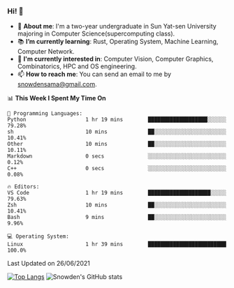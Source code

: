### Hi! 👋

+ :school: **About me**: I'm a two-year undergraduate in Sun Yat-sen University majoring in Computer Science(supercomputing class).
+ :books: **I’m currently learning**: Rust, Operating System, Machine Learning, Computer Network.
+ :lollipop: **I'm currently interested in**: Computer Vision, Computer Graphics, Combinatorics, HPC and OS engineering.
+ 📫 **How to reach me**: You can send an email to me by snowdensama@gmail.com.

<!--START_SECTION:waka-->
📊 **This Week I Spent My Time On** 

```text
💬 Programming Languages: 
Python                   1 hr 19 mins        ███████████████████░░░░░░   79.28% 
sh                       10 mins             ██░░░░░░░░░░░░░░░░░░░░░░░   10.41% 
Other                    10 mins             ██░░░░░░░░░░░░░░░░░░░░░░░   10.11% 
Markdown                 0 secs              ░░░░░░░░░░░░░░░░░░░░░░░░░   0.12% 
C++                      0 secs              ░░░░░░░░░░░░░░░░░░░░░░░░░   0.08%

🔥 Editors: 
VS Code                  1 hr 19 mins        ████████████████████░░░░░   79.63% 
Zsh                      10 mins             ██░░░░░░░░░░░░░░░░░░░░░░░   10.41% 
Bash                     9 mins              ██░░░░░░░░░░░░░░░░░░░░░░░   9.96%

💻 Operating System: 
Linux                    1 hr 39 mins        █████████████████████████   100.0%

```


 Last Updated on 26/06/2021
<!--END_SECTION:waka-->


[![Top Langs](https://github-readme-stats.vercel.app/api/top-langs/?username=lixk28&langs_count=8&layout=compact&hide_border=true)](https://github.com/lixk28/github-readme-stats)
![Snowden's GitHub stats](https://github-readme-stats.vercel.app/api?username=lixk28&show_icons=true&hide_border=true&count_private=true)



<!--
**lixk28/lixk28** is a ✨ _special_ ✨ repository because its `README.md` (this file) appears on your GitHub profile.

Here are some ideas to get you started:

- 🔭 I’m currently working on ...
- 🌱 I’m currently learning ...
- 👯 I’m looking to collaborate on ...
- 🤔 I’m looking for help with ...
- 💬 Ask me about ...
- 📫 How to reach me: ...
- 😄 Pronouns: ...
- ⚡ Fun fact: ...
  -->

